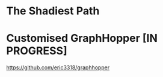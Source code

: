 # The Shadiest Path

# Customised GraphHopper [IN PROGRESS]

https://github.com/eric3318/graphhopper